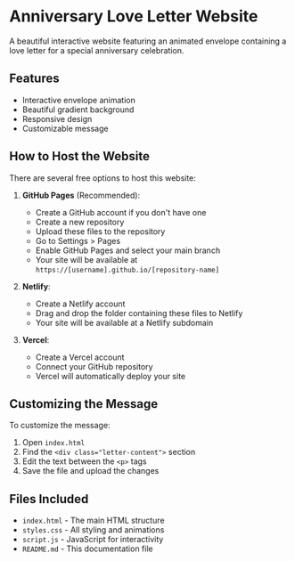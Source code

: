 # Anniversary Love Letter Website

A beautiful interactive website featuring an animated envelope containing a love letter for a special anniversary celebration.

## Features
- Interactive envelope animation
- Beautiful gradient background
- Responsive design
- Customizable message

## How to Host the Website

There are several free options to host this website:

1. **GitHub Pages** (Recommended):
   - Create a GitHub account if you don't have one
   - Create a new repository
   - Upload these files to the repository
   - Go to Settings > Pages
   - Enable GitHub Pages and select your main branch
   - Your site will be available at `https://[username].github.io/[repository-name]`

2. **Netlify**:
   - Create a Netlify account
   - Drag and drop the folder containing these files to Netlify
   - Your site will be available at a Netlify subdomain

3. **Vercel**:
   - Create a Vercel account
   - Connect your GitHub repository
   - Vercel will automatically deploy your site

## Customizing the Message

To customize the message:
1. Open `index.html`
2. Find the `<div class="letter-content">` section
3. Edit the text between the `<p>` tags
4. Save the file and upload the changes

## Files Included
- `index.html` - The main HTML structure
- `styles.css` - All styling and animations
- `script.js` - JavaScript for interactivity
- `README.md` - This documentation file 